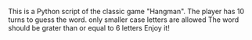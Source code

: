 This is a Python script of the classic game "Hangman". 
The player has 10 turns to guess the word. 
only smaller case letters are allowed 
The word should be grater than or equal to 6 letters
Enjoy it!
